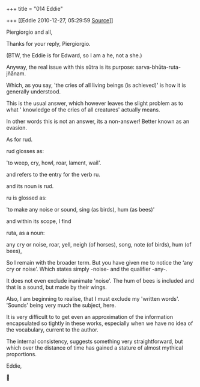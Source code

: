 +++
title = "014 Eddie"

+++
[[Eddie	2010-12-27, 05:29:59 [Source](https://groups.google.com/g/samskrita/c/t1v-ovlJ9fs)]]



Piergiorgio and all,



 Thanks for your reply, Piergiorgio.

(BTW, the Eddie is for Edward, so I am a he, not a she.)



Anyway, the real issue with this sûtra is its purpose: sarva-bhūta-ruta-jñānam.



Which, as you say, 'the cries of all living beings (is achieved)' is how it is generally understood.

This is the usual answer, which however leaves the slight problem as to what ' knowledge of the cries of all creatures' actually means.



In other words this is not an answer, its a non-answer! Better known as an evasion.



As for rud.

rud glosses as:

 'to weep, cry, howl, roar, lament, wail'.

 and refers to the entry for the verb ru.

 and its noun is rud.



ru is glossed as:

 'to make any noise or sound, sing (as birds), hum (as bees)'

and within its scope, I find

ruta, as a noun:

 any cry or noise, roar, yell, neigh (of horses), song, note (of birds), hum (of bees),



So I remain with the broader term. But you have given me to notice the ‘any cry or noise’. Which states simply -noise- and the qualifier -any-.

It does not even exclude inanimate 'noise'. The hum of bees is included and that is a sound, but made by their wings.



Also, I am beginning to realise, that I must exclude my 'written words'. 'Sounds' being very much the subject, here.



It is very difficult to to get even an approximation of the information encapsulated so tightly in these works, especially when we have no idea of the vocabulary, current to the author.

The internal consistency, suggests something very straightforward, but which over the distance of time has gained a stature of almost mythical proportions.



Eddie,



